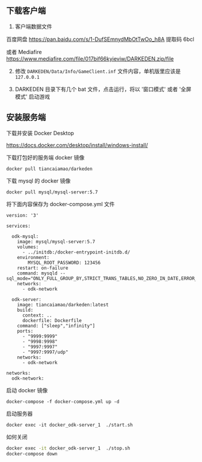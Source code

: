 
## 下载客户端


1. 客户端数据文件

百度网盘 https://pan.baidu.com/s/1-DufSEmnydMbOtTwOo_h8A 提取码 6bcl

或者 Mediafire https://www.mediafire.com/file/017bif66kyieviw/DARKEDEN.zip/file

2. 修改 `DARKEDEN/Data/Info/GameClient.inf` 文件内容，单机版里应该是 `127.0.0.1`

3. DARKEDEN 目录下有几个 bat 文件，点击运行，将以 '窗口模式' 或者 '全屏模式' 启动游戏

## 安装服务端

下载并安装 Docker Desktop

https://docs.docker.com/desktop/install/windows-install/


下载打包好的服务端 docker 镜像


```
docker pull tiancaiamao/darkeden
```

下载 mysql 的 docker 镜像


```
docker pull mysql/mysql-server:5.7
```

将下面内容保存为 docker-compose.yml 文件


```
version: '3'

services:

  odk-mysql:
    image: mysql/mysql-server:5.7
    volumes:
      - ../initdb:/docker-entrypoint-initdb.d/
    environment:
        MYSQL_ROOT_PASSWORD: 123456
    restart: on-failure
    command: mysqld --sql_mode="ONLY_FULL_GROUP_BY,STRICT_TRANS_TABLES,NO_ZERO_IN_DATE,ERROR_FOR_DIVISION_BY_ZERO,NO_ENGINE_SUBSTITUTION"
    networks:
      - odk-network

  odk-server:
    image: tiancaiamao/darkeden:latest
    build:
      context: ..
      dockerfile: Dockerfile
    command: ["sleep","infinity"]
    ports:
      - "9999:9999"
      - "9998:9998"
      - "9997:9997"
      - "9997:9997/udp"
    networks:
      - odk-network

networks:
  odk-network:
```


启动 docker 镜像


```
docker-compose -f docker-compose.yml up -d
```

启动服务器

```
docker exec -it docker_odk-server_1  ./start.sh
```

如何关闭


```sh
docker exec -it docker_odk-server_1  ./stop.sh
docker-compose down
```
